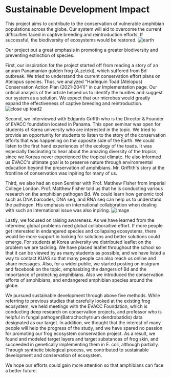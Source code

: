 # Sustainable Development Impact

This project aims to contribute to the conservation of vulnerable amphibian populations across the globe. Our system will aid to overcome the current difficulties faced in captive breeding and reintroduction efforts. If successful, the biodiversity of ecosystems would be restored.
 ![earth](https://user-images.githubusercontent.com/79410957/138328384-6fbc8aec-a91e-4c8c-8ee9-990cd71ddca1.jpg)

Our project put a great emphasis in promoting a greater biodiversity and preventing extinction of species.

First, our inspiration for the project started off from reading a story of an anuran Panamanian golden frog (A.zeteki), which suffered from Bd outbreak. We tried to understand the current conservation effort plans on Atelopus species. Thus, we analyzed "Harlequin Toad (Atelopus) Conservation Action Plan (2021-2041)" in our Implementation page. Our critical analysis of the article helped us to identify the hurdles and suggest our system as a solution. We expect that our microbes would greatly expand the effectiveness of captive breeding and reintroduction. 
![close up toad2](https://user-images.githubusercontent.com/79410957/138328432-b98f9a5b-a376-487d-996b-1a016f8276bd.jpeg)

Second, we interviewed with Edgardo Griffth who is the Director & Founder of EVACC foundation located in Panama. This open seminar was open for students of Korea university who are interested in the topic. We tried to provide an opportunity for students to listen to the story of the conservation efforts that was happening on the opposite side of the Earth. We could listen to the first hand experiences of the ecology of the toads. It was especially fascinating to hear about the amazing diversity of the tropics, since we Koreas never experienced the tropical climate.  He also informed us EVACC's ultimate goal is to preserve nature through environmental education beyond the preservation of amphibians. Mr. Griffith's story at the frontline of conservation was inpiring for many of us.

Third, we also had an open Seminar with Prof. Matthew Fisher from Imperial College London. Prof. Matthew Fisher told us that he is conducting various research on the amphibian pathogen Bd. We could learn how genomic tool such as DNA barcodes, DNA seq, and RNA seq can help us to understand the pathogen. His emphasis on international collaboration when dealing with such an international issue was also inpiring. 
![image](https://user-images.githubusercontent.com/79410957/138329206-6fd4572b-9f93-4051-9040-86eaab0adb28.png)

Lastly, we focused on raising awareness. As we have learned from the interview, global problems need global colloboraitive effort. If more people get interested in endangered species and collapsing ecosystems, there would be more support in looking for solutions and better solutions could emerge. For students at Korea university we distributed leaflet on the problem we are tackling. We have placed leaflet throughout the school so that it can be viewed by as many students as possible, and we have listed a way to contact KUAS so that many people can also reach us online and share messages. Also, for a wider public, we started posting on instgram and facebook on the topic, emphasizing the dangers of Bd and the importance of protecting amphibians. Also we introduced the conservation efforts of amphibians, and endangered amphibian species around the globe.

We pursued sustainable development through above five methods. While referring to previous studies that carefully looked at the existing frog ecosystem, we held meetings with the EVACC Foundation, which is conducting deep research on conservation projects, and professor who is helpful in fungal pathogen(Batrachochytrium dendrobatidis) data designated as our target. In addition, we thought that the interest of many people will help the progress of the study, and we have spared no passion for promoting our frog ecosystem conservation project. As a result, we found and modeled target layers and target substances of frog skin, and succeeded in genetically implementing them in E. coli, although partially. Through synthetic biological process, we contributed to sustainable development and conservation of ecosystem.

We hope our efforts could gain more attention so that amphibians can face a better future.




